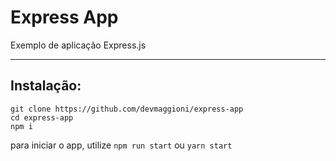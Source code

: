 # Express App

Exemplo de aplicação Express.js

---

## Instalação:

```
git clone https://github.com/devmaggioni/express-app
cd express-app
npm i
```

para iniciar o app, utilize `npm run start` ou `yarn start`